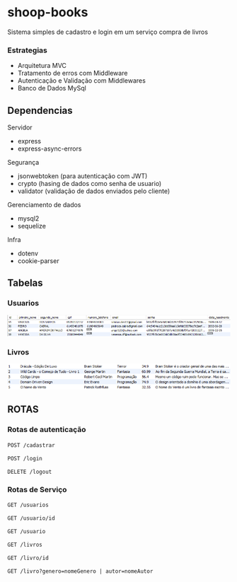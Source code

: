 # shoop-books
Sistema simples de cadastro e login em um serviço compra de livros

### Estrategias
- Arquitetura MVC
- Tratamento de erros com Middleware
- Autenticação e Validação com Middlewares
- Banco de Dados MySql

## Dependencias

Servidor
  - express
  - express-async-errors

Segurança
  - jsonwebtoken (para autenticação com JWT)
  - crypto (hasing de dados como senha de usuario)
  - validator (validação de dados enviados pelo cliente)

Gerenciamento de dados
  - mysql2
  - sequelize

Infra
  - dotenv
  - cookie-parser

## Tabelas
### Usuarios
![Usuarios](./imgs/tabela_usuarios.png)

### Livros
![Livros](./imgs/tabela_livros.png)

## ROTAS
### Rotas de autenticação
```
POST /cadastrar
```
```
POST /login
```
```
DELETE /logout
```
### Rotas de Serviço
```
GET /usuarios
```
```
GET /usuario/id
```
```
GET /usuario
```
```
GET /livros
```
```
GET /livro/id
```
```
GET /livro?genero=nomeGenero | autor=nomeAutor
```
